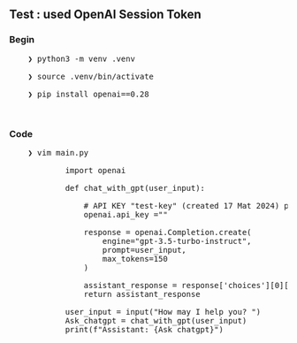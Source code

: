 
## Test : used OpenAI Session Token



### Begin 
<pre>
    ❯ python3 -m venv .venv

    ❯ source .venv/bin/activate

    ❯ pip install openai==0.28
</pre>

&nbsp;

### Code
<pre>
    ❯ vim main.py

            import openai

            def chat_with_gpt(user_input):

                # API KEY "test-key" (created 17 Mat 2024) pawonebabah2019@gmail.com
                openai.api_key =""

                response = openai.Completion.create(
                    engine="gpt-3.5-turbo-instruct",
                    prompt=user_input,
                    max_tokens=150
                )

                assistant_response = response['choices'][0]['text']
                return assistant_response

            user_input = input("How may I help you? ")
            Ask_chatgpt = chat_with_gpt(user_input)
            print(f"Assistant: {Ask_chatgpt}")
</pre>

&nbsp;